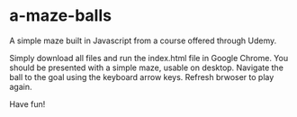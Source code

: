 # a-maze-balls
A simple maze built in Javascript from a course offered through Udemy.

Simply download all files and run the index.html file in Google Chrome.
You should be presented with a simple maze, usable on desktop.
Navigate the ball to the goal using the keyboard arrow keys.
Refresh brwoser to play again. 

Have fun!
